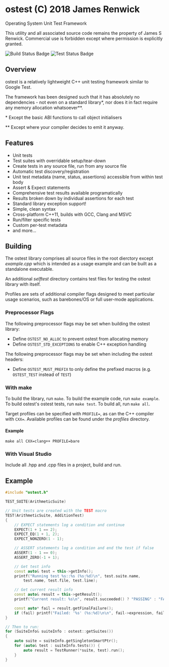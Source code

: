
# ostest (C) 2018 James Renwick
Operating System Unit Test Framework

This utility and all associated source code remains the property of James S Renwick.
Commercial use is forbidden except where permission is explicitly granted.

![Build Status Badge](https://jsren.github.io/test-results/Build%20OSTest/build-status.svg)
![Test Status Badge](https://jsren.github.io/test-results/Build%20OSTest/test-status.svg)


## Overview ##
ostest is a relatively lightweight C++ unit testing framework similar to Google Test.

The framework has been designed such that it has absolutely no dependencies - not even on
a standard library\*, nor does it in fact require any memory allocation whatsoever\*\*.

\* Except the basic ABI functions to call object initialisers

\*\* Except where your compiler decides to emit it anyway.

## Features ##
 * Unit tests
 * Test suites with overridable setup/tear-down
 * Create tests in any source file, run from any source file
 * Automatic test discovery/registration
 * Unit test metadata (name, status, assertions) accessible from within test body
 * Assert & Expect statements
 * Comprehensive test results available programatically
 * Results broken down by individual assertions for each test
 * Standard library exception support!
 * Simple, clean syntax
 * Cross-platform C++11, builds with GCC, Clang and MSVC
 * Run/filter specific tests
 * Custom per-test metadata
 * and more...

## Building ##

The ostest library comprises all source files in the root dierctory except _example.cpp_ which is intended as a usage example
and can be built as a standalone executable.

An additional _selftest_ directory contains test files for testing the ostest library with itself.

Profiles are sets of additional compiler flags designed to meet particular usage scenarios, such as
barebones/OS or full user-mode applications.

### Preprocessor Flags ###
The following preprocessor flags may be set when building the ostest library:
 * Define `OSTEST_NO_ALLOC` to prevent ostest from allocating memory
 * Define `OSTEST_STD_EXCEPTIONS` to enable C++ exception handling

The following preprocessor flags may be set when including the ostest headers:
 * Define `OSTEST_MUST_PREFIX` to only define the prefixed macros (e.g. `OSTEST_TEST` instead of `TEST`)

### With make ###
To build the library, run `make`.
To build the example code, run `make example`.
To build ostest's ostest tests, run `make test`.
To build all, run `make all`.

Target profiles can be specified with `PROFILE=`, as can the C++ compiler with `CXX=`.
Available profiles can be found under the _profiles_ directory.

#### Example ####
`make all CXX=clang++ PROFILE=bare`

### With Visual Studio ###
Include all .hpp and .cpp files in a project, build and run.

## Example ##
```c++
#include "ostest.h"

TEST_SUITE(ArithmeticSuite)

// Unit tests are created with the TEST macro
TEST(ArithmeticSuite, AdditionTest)
{
    // EXPECT statements log a condition and continue
    EXPECT(1 + 1 == 2);
    EXPECT_EQ(1 + 1, 2);
    EXPECT_NONZERO(1 - 1);

    // ASSERT statements log a condition and end the test if false
    ASSERT(1 - 1 == 0);
    ASSERT_ZERO(-1 + 1);

    // Get test info
    const auto& test = this->getInfo();
    printf("Running test %s::%s (%s:%d)\n", test.suite.name,
        test.name, test.file, test.line);

    // Get current result info
    const auto& result = this->getResult();
    printf("Current result: %s\n", result.succeeded() ? "PASSING" : "FAILING");

    const auto* fail = result.getFinalFailure();
    if (fail) printf("Failed: '%s' (%s:%d)\n\n", fail->expression, fail->file, fail->line);
}

// Then to run:
for (SuiteInfo& suiteInfo : ostest::getSuites())
{
    auto suite = suiteInfo.getSingletonSmartPtr();
    for (auto& test : suiteInfo.tests()) {
        auto result = TestRunner(*suite, test).run();
    }
}
```
